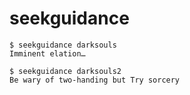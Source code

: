 # seekguidance

    $ seekguidance darksouls
    Imminent elation…
    
    $ seekguidance darksouls2
    Be wary of two-handing but Try sorcery
